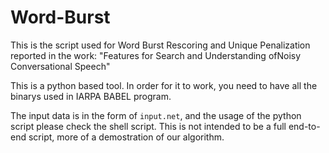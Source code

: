 # Word-Burst

This is the script used for Word Burst Rescoring and Unique Penalization reported in the work: "Features for Search and Understanding ofNoisy Conversational Speech"

This is a python based tool. In order for it to work, you need to have all the binarys used in IARPA BABEL program. 

The input data is in the form of `input.net`, and the usage of the python script please check the shell script. This is not intended to be a full end-to-end script, more of a demostration of our algorithm.

